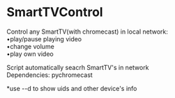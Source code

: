 # SmartTVControl
Control any SmartTV(with chromecast) in local network:  
	•play/pause playing video  
	•change volume  
	•play own video  
  
Script automatically seacrh SmartTV's in network  
Dependencies: pychromecast   

*use --d to show uids and other device's info    

